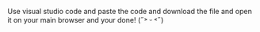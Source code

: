 Use visual studio code and paste the code and download the file and open it on your main browser and your done! (˶˃ ᵕ ˂˶)
